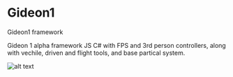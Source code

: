 # Gideon1
Gideon1 framework

Gideon 1 alpha framework JS C# with FPS and 3rd person controllers, along with vechile, driven and flight tools, and base partical system.

![alt text](https://github.com/[aliencybercoat]/[Gideon1]/blob/[branch]/image.jpg?raw=true)
